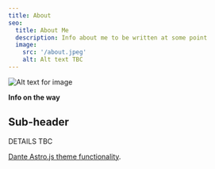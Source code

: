 ```yaml
---
title: About
seo:
  title: About Me
  description: Info about me to be written at some point
  image:
    src: '/about.jpeg'
    alt: Alt text TBC
---
```


![Alt text for image](/about.jpeg)

**Info on the way** 


## Sub-header

DETAILS TBC


[Dante Astro.js theme functionality](https://justgoodui.com/astro-themes/dante/).

